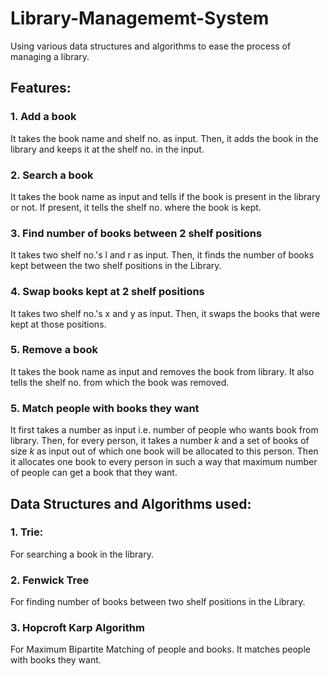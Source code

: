 # Library-Managememt-System
Using various data structures and algorithms to ease the process of managing a library.

## Features:
### 1. Add a book 
It takes the book name and shelf no. as input.
Then, it adds the book in the library and keeps it at the shelf no. in the input. 

### 2. Search a book 
It takes the book name as input and tells if the book is present in the library or not. 
If present, it tells the shelf no. where the book is kept.

### 3. Find number of books between 2 shelf positions  
It takes two shelf no.'s l and r as input.
Then, it finds the number of books kept between the two shelf positions in the Library.

### 4. Swap books kept at 2 shelf positions  
It takes two shelf no.'s x and y as input.
Then, it swaps the books that were kept at those positions.

### 5. Remove a book 
It takes the book name as input and removes the book from library. 
It also tells the shelf no. from which the book was removed.

### 5. Match people with books they want 
It first takes a number as input i.e. number of people who wants book from library. 
Then, for every person, it takes a number _k_ and a set of books of size _k_ as input out of which one book will be allocated to this person.
Then it allocates one book to every person in such a way that maximum number of people can get a book that they want.   

## Data Structures and Algorithms used:
### 1. Trie: 
For searching a book in the library.

### 2. Fenwick Tree
For finding number of books between two shelf positions in the Library.

### 3. Hopcroft Karp Algorithm
For Maximum Bipartite Matching of people and books. 
It matches people with books they want.  
